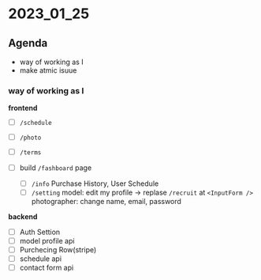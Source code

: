 # 2023_01_25

## Agenda
- way of working as I
- make atmic isuue

### way of working as I
**frontend**
- [ ] `/schedule`
- [ ] `/photo`
- [ ] `/terms`

- [ ] build `/fashboard` page
  - [ ] `/info`
    Purchase History, User Schedule
  - [ ] `/setting`
    model: edit my profile -> replase `/recruit` at `<InputForm />`
    photographer: change name, email, password

**backend**
- [ ] Auth Settion
- [ ] model profile api
- [ ] Purchecing Row(stripe)
- [ ] schedule api
- [ ] contact form api
